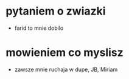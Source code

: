 # pytaniem o zwiazki
- farid to mnie dobilo

# mowieniem co myslisz
- zawsze mnie ruchaja w dupe, JB, Miriam